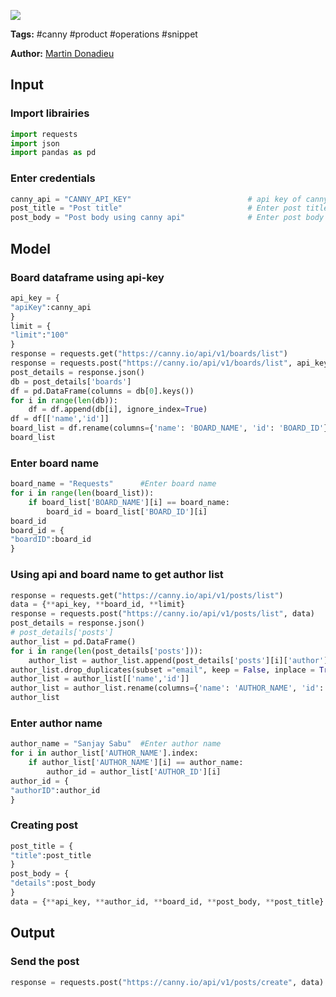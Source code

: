 <a href="https://app.naas.ai/user-redirect/naas/downloader?url=https://raw.githubusercontent.com/jupyter-naas/awesome-notebooks/master/Canny/Canny_Create.ipynb" target="_parent"><img src="https://naasai-public.s3.eu-west-3.amazonaws.com/open_in_naas.svg"/></a>

**Tags:** #canny #product #operations #snippet

**Author:** [Martin Donadieu](https://www.linkedin.com/in/martindonadieu)

## Input

### Import librairies


```python
import requests
import json
import pandas as pd
```

### Enter credentials


```python
canny_api = "CANNY_API_KEY"                          # api key of canny
post_title = "Post title"                            # Enter post title                    
post_body = "Post body using canny api"              # Enter post body
```

## Model

### Board dataframe using api-key


```python
api_key = {
"apiKey":canny_api          
}
limit = {
"limit":"100"                          
}
response = requests.get("https://canny.io/api/v1/boards/list")
response = requests.post("https://canny.io/api/v1/boards/list", api_key)
post_details = response.json()
db = post_details['boards']
df = pd.DataFrame(columns = db[0].keys()) 
for i in range(len(db)):
    df = df.append(db[i], ignore_index=True)
df = df[['name','id']]
board_list = df.rename(columns={'name': 'BOARD_NAME', 'id': 'BOARD_ID'})
board_list
```

### Enter board name


```python
board_name = "Requests"      #Enter board name
for i in range(len(board_list)):
    if board_list['BOARD_NAME'][i] == board_name:
        board_id = board_list['BOARD_ID'][i]
board_id
board_id = {
"boardID":board_id                          
}
```

### Using api and board name to get author list


```python
response = requests.get("https://canny.io/api/v1/posts/list")
data = {**api_key, **board_id, **limit}
response = requests.post("https://canny.io/api/v1/posts/list", data)
post_details = response.json()
# post_details['posts']
author_list = pd.DataFrame()
for i in range(len(post_details['posts'])):
    author_list = author_list.append(post_details['posts'][i]['author'], ignore_index=True)
author_list.drop_duplicates(subset ="email", keep = False, inplace = True)
author_list = author_list[['name','id']]
author_list = author_list.rename(columns={'name': 'AUTHOR_NAME', 'id': 'AUTHOR_ID'})
author_list
```

### Enter author name


```python
author_name = "Sanjay Sabu"  #Enter author name
for i in author_list['AUTHOR_NAME'].index:
    if author_list['AUTHOR_NAME'][i] == author_name:
        author_id = author_list['AUTHOR_ID'][i]
author_id = {
"authorID":author_id                          
}
```

### Creating post


```python
post_title = {
"title":post_title                                    
}
post_body = {
"details":post_body                    
}
data = {**api_key, **author_id, **board_id, **post_body, **post_title}
```

## Output

### Send the post


```python
response = requests.post("https://canny.io/api/v1/posts/create", data)
```
